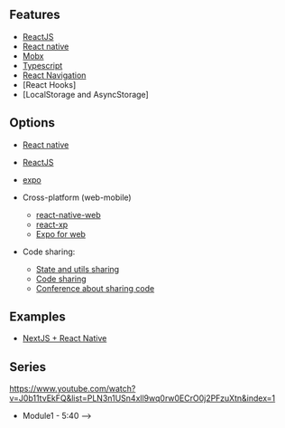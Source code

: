 ## Features

- [ReactJS](https://reactjs.org)
- [React native](https://reactnative.dev)
- [Mobx]()
- [Typescript]()
- [React Navigation]()
- [React Hooks]
- [LocalStorage and AsyncStorage]


## Options

- [React native](https://reactnative.dev)
- [ReactJS](https://reactjs.org)
- [expo](https://expo.dev)

- Cross-platform (web-mobile)
    - [react-native-web](https://necolas.github.io/react-native-web/)
    - [react-xp](https://github.com/microsoft/reactxp)
    - [Expo for web](https://www.youtube.com/watch?v=Czih6w57P9A)

- Code sharing:
    - [State and utils sharing](https://www.youtube.com/watch?v=O8d_42Wc-po)
    - [Code sharing](https://www.youtube.com/watch?v=QO7SkFqRd7s)
    - [Conference about sharing code](https://www.youtube.com/watch?v=EFvywz7TQsA)


## Examples
 - [NextJS + React Native](https://github.com/leighhalliday/next-react-native-web)

## Series
https://www.youtube.com/watch?v=J0b11tvEkFQ&list=PLN3n1USn4xll9wq0rw0ECrO0j2PFzuXtn&index=1
- Module1 - 5:40 --> 